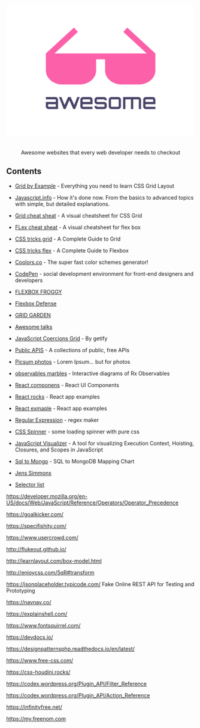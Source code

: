 <div align="center">
	<img width="500" height="350" src="media/logo.svg" alt="Awesome">
	<br>
	<br>
	<p>
		Awesome websites that every web developer needs to checkout
	</p>
	<p>
		
</div>

## Contents

- [Grid by Example](https://gridbyexample.com/) - Everything you need to learn CSS Grid Layout

- [Javascript.info](http://javascript.info/) - How it's done now. From the basics to advanced topics with simple, but detailed explanations.

- [Grid cheat sheat](http://grid.malven.co/) - A visual cheatsheet for CSS Grid

- [FLex cheat sheat](http://flexbox.malven.co/) - A visual cheatsheet for flex box

- [CSS tricks grid](https://css-tricks.com/snippets/css/complete-guide-grid/) - A Complete Guide to Grid

- [CSS tricks flex](https://css-tricks.com/snippets/css/a-guide-to-flexbox/) - A Complete Guide to Flexbox

- [Coolors.co](https://coolors.co/) - The super fast color schemes generator!

- [CodePen](https://codepen.io/) - social development environment for front-end designers and developers

- [FLEXBOX FROGGY](flexboxfroggy)

- [Flexbox Defense](http://www.flexboxdefense.com/)

- [GRID GARDEN](https://cssgridgarden.com/)

- [Awesome talks](https://awesometalks.party/)

- [JavaScript Coercions Grid](http://getify.github.io/coercions-grid/) - By getify

- [Public APIS](https://github.com/toddmotto/public-apis) - A collections of public, free APIs

- [Picsum photos](https://picsum.photos/) - Lorem Ipsum... but for photos

- [observables marbles](http://rxmarbles.com/) - Interactive diagrams of Rx Observables

- [React componens](https://reactjs.org/community/ui-components.html) - React UI Components

- [React rocks](https://react.rocks/) - React app examples

- [React exmaple](https://reactjsexample.com/) - React app examples

- [Regular Expression](https://regexr.com/) - regex maker

- [CSS Spinner](http://tobiasahlin.com/spinkit/) - some loading spinner with pure css

- [JavaScript Visualizer](https://tylermcginnis.com/javascript-visualizer/) - A tool for visualizing Execution Context, Hoisting, Closures, and Scopes in JavaScript

- [Sql to Mongo](http://tobiasahlin.com/spinkit/) - SQL to MongoDB Mapping Chart

- [Jens Simmons](https://labs.jensimmons.com/)

* [Selector list](https://estelle.github.io/selectors/selectors.html)

https://developer.mozilla.org/en-US/docs/Web/JavaScript/Reference/Operators/Operator_Precedence

https://goalkicker.com/

https://specifishity.com/

https://www.usercrowd.com/

http://flukeout.github.io/

http://learnlayout.com/box-model.html

http://enjoycss.com/5qR#transform

https://jsonplaceholder.typicode.com/ Fake Online REST API for Testing and Prototyping

https://navnav.co/

https://explainshell.com/

https://www.fontsquirrel.com/

https://devdocs.io/

https://designpatternsphp.readthedocs.io/en/latest/

https://www.free-css.com/

https://css-houdini.rocks/

https://codex.wordpress.org/Plugin_API/Filter_Reference

https://codex.wordpress.org/Plugin_API/Action_Reference

https://infinityfree.net/

https://my.freenom.com
